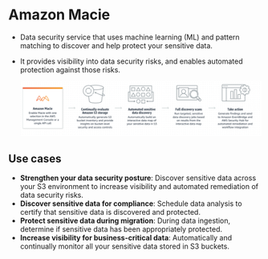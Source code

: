 # Amazon Macie
- Data security service that uses machine learning (ML) and pattern matching to discover and help protect your sensitive data.
- It provides visibility into data security risks, and enables automated protection against those risks.

	![](../img/macie.png)

## Use cases
- **Strengthen your data security posture**: Discover sensitive data across your S3 environment to increase visibility and automated remediation of data security risks.
- **Discover sensitive data for compliance**: Schedule data analysis to certify that sensitive data is discovered and protected.
- **Protect sensitive data during migration**: During data ingestion, determine if sensitive data has been appropriately protected.
- **Increase visibility for business-critical data**: Automatically and continually monitor all your sensitive data stored in S3 buckets.